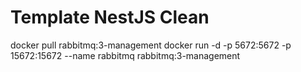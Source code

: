 # Template NestJS Clean
docker pull rabbitmq:3-management
docker run -d -p 5672:5672 -p 15672:15672 --name rabbitmq rabbitmq:3-management

